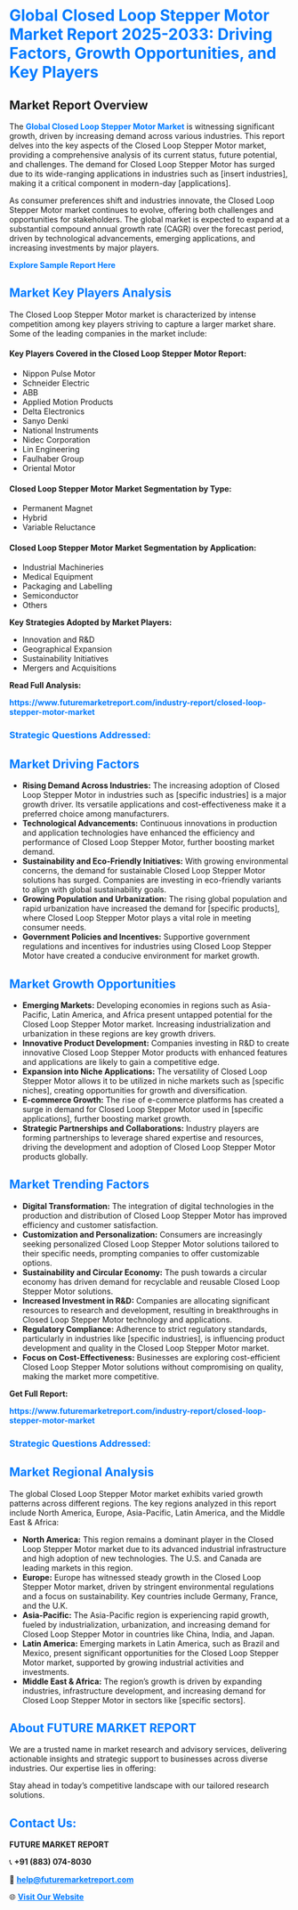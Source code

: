 <h1 style="color: #007BFF;">Global Closed Loop Stepper Motor Market Report 2025-2033: Driving Factors, Growth Opportunities, and Key Players</h1>

<section id="overview">
<h2>Market Report Overview</h2>
<p>The <a href="https://www.futuremarketreport.com/industry-report/closed-loop-stepper-motor-market" style="color: #007BFF; text-decoration: none;"><strong>Global Closed Loop Stepper Motor Market</strong></a> is witnessing significant growth, driven by increasing demand across various industries. This report delves into the key aspects of the Closed Loop Stepper Motor market, providing a comprehensive analysis of its current status, future potential, and challenges. The demand for Closed Loop Stepper Motor has surged due to its wide-ranging applications in industries such as [insert industries], making it a critical component in modern-day [applications].</p>
<p>As consumer preferences shift and industries innovate, the Closed Loop Stepper Motor market continues to evolve, offering both challenges and opportunities for stakeholders. The global market is expected to expand at a substantial compound annual growth rate (CAGR) over the forecast period, driven by technological advancements, emerging applications, and increasing investments by major players.</p>
</section>

<section id="overview">
<p><a href="https://www.futuremarketreport.com/request-sample/reportId=60184" style="color: #007BFF; text-decoration: none;"><strong>Explore Sample Report Here</strong></a></p>
</section>

<section id="key-players">
<h2 style="color: #007BFF;">Market Key Players Analysis</h2>
<p>The Closed Loop Stepper Motor market is characterized by intense competition among key players striving to capture a larger market share. Some of the leading companies in the market include:</p>
<h4>Key Players Covered in the Closed Loop Stepper Motor Report:</h4>
<ul><li>Nippon Pulse Motor</li><li>Schneider Electric</li><li>ABB</li><li>Applied Motion Products</li><li>Delta Electronics</li><li>Sanyo Denki</li><li>National Instruments</li><li>Nidec Corporation</li><li>Lin Engineering</li><li>Faulhaber Group</li><li>Oriental Motor</li></ul>
<h4>Closed Loop Stepper Motor Market Segmentation by Type:</h4>
<ul><li>Permanent Magnet</li><li>Hybrid</li><li>Variable Reluctance</li></ul>

<h4>Closed Loop Stepper Motor Market Segmentation by Application:</h4>
<ul><li>Industrial Machineries</li><li>Medical Equipment</li><li>Packaging and Labelling</li><li>Semiconductor</li><li>Others</li></ul>
<p><strong>Key Strategies Adopted by Market Players:</strong></p>
<ul>
<li>Innovation and R&D</li>
<li>Geographical Expansion</li>
<li>Sustainability Initiatives</li>
<li>Mergers and Acquisitions</li>
</ul>
</section>

<section>
<p><strong>Read Full Analysis: </strong></p><a href="https://www.futuremarketreport.com/industry-report/closed-loop-stepper-motor-market" style="color: #007BFF; text-decoration: none;"><strong>https://www.futuremarketreport.com/industry-report/closed-loop-stepper-motor-market</strong></a>
<h3 style="color: #007BFF;">Strategic Questions Addressed:</h3>
</section>

<section id="driving-factors">
<h2 style="color: #007BFF;">Market Driving Factors</h2>
<ul>
<li><strong>Rising Demand Across Industries:</strong> The increasing adoption of Closed Loop Stepper Motor in industries such as [specific industries] is a major growth driver. Its versatile applications and cost-effectiveness make it a preferred choice among manufacturers.</li>
<li><strong>Technological Advancements:</strong> Continuous innovations in production and application technologies have enhanced the efficiency and performance of Closed Loop Stepper Motor, further boosting market demand.</li>
<li><strong>Sustainability and Eco-Friendly Initiatives:</strong> With growing environmental concerns, the demand for sustainable Closed Loop Stepper Motor solutions has surged. Companies are investing in eco-friendly variants to align with global sustainability goals.</li>
<li><strong>Growing Population and Urbanization:</strong> The rising global population and rapid urbanization have increased the demand for [specific products], where Closed Loop Stepper Motor plays a vital role in meeting consumer needs.</li>
<li><strong>Government Policies and Incentives:</strong> Supportive government regulations and incentives for industries using Closed Loop Stepper Motor have created a conducive environment for market growth.</li>
</ul>
</section>

<section id="growth-opportunities">
<h2 style="color: #007BFF;">Market Growth Opportunities</h2>
<ul>
<li><strong>Emerging Markets:</strong> Developing economies in regions such as Asia-Pacific, Latin America, and Africa present untapped potential for the Closed Loop Stepper Motor market. Increasing industrialization and urbanization in these regions are key growth drivers.</li>
<li><strong>Innovative Product Development:</strong> Companies investing in R&D to create innovative Closed Loop Stepper Motor products with enhanced features and applications are likely to gain a competitive edge.</li>
<li><strong>Expansion into Niche Applications:</strong> The versatility of Closed Loop Stepper Motor allows it to be utilized in niche markets such as [specific niches], creating opportunities for growth and diversification.</li>
<li><strong>E-commerce Growth:</strong> The rise of e-commerce platforms has created a surge in demand for Closed Loop Stepper Motor used in [specific applications], further boosting market growth.</li>
<li><strong>Strategic Partnerships and Collaborations:</strong> Industry players are forming partnerships to leverage shared expertise and resources, driving the development and adoption of Closed Loop Stepper Motor products globally.</li>
</ul>
</section>

<section id="trending-factors">
<h2 style="color: #007BFF;">Market Trending Factors</h2>
<ul>
<li><strong>Digital Transformation:</strong> The integration of digital technologies in the production and distribution of Closed Loop Stepper Motor has improved efficiency and customer satisfaction.</li>
<li><strong>Customization and Personalization:</strong> Consumers are increasingly seeking personalized Closed Loop Stepper Motor solutions tailored to their specific needs, prompting companies to offer customizable options.</li>
<li><strong>Sustainability and Circular Economy:</strong> The push towards a circular economy has driven demand for recyclable and reusable Closed Loop Stepper Motor solutions.</li>
<li><strong>Increased Investment in R&D:</strong> Companies are allocating significant resources to research and development, resulting in breakthroughs in Closed Loop Stepper Motor technology and applications.</li>
<li><strong>Regulatory Compliance:</strong> Adherence to strict regulatory standards, particularly in industries like [specific industries], is influencing product development and quality in the Closed Loop Stepper Motor market.</li>
<li><strong>Focus on Cost-Effectiveness:</strong> Businesses are exploring cost-efficient Closed Loop Stepper Motor solutions without compromising on quality, making the market more competitive.</li>
</ul>
</section>

<section>
<p><strong>Get Full Report: </strong></p><a href="https://www.futuremarketreport.com/industry-report/closed-loop-stepper-motor-market" style="color: #007BFF; text-decoration: none;"><strong>https://www.futuremarketreport.com/industry-report/closed-loop-stepper-motor-market</strong></a>
<h3 style="color: #007BFF;">Strategic Questions Addressed:</h3>
</section>


<section id="regional-analysis">
<h2 style="color: #007BFF;">Market Regional Analysis</h2>
<p>The global Closed Loop Stepper Motor market exhibits varied growth patterns across different regions. The key regions analyzed in this report include North America, Europe, Asia-Pacific, Latin America, and the Middle East & Africa:</p>
<ul>
<li><strong>North America:</strong> This region remains a dominant player in the Closed Loop Stepper Motor market due to its advanced industrial infrastructure and high adoption of new technologies. The U.S. and Canada are leading markets in this region.</li>
<li><strong>Europe:</strong> Europe has witnessed steady growth in the Closed Loop Stepper Motor market, driven by stringent environmental regulations and a focus on sustainability. Key countries include Germany, France, and the U.K.</li>
<li><strong>Asia-Pacific:</strong> The Asia-Pacific region is experiencing rapid growth, fueled by industrialization, urbanization, and increasing demand for Closed Loop Stepper Motor in countries like China, India, and Japan.</li>
<li><strong>Latin America:</strong> Emerging markets in Latin America, such as Brazil and Mexico, present significant opportunities for the Closed Loop Stepper Motor market, supported by growing industrial activities and investments.</li>
<li><strong>Middle East & Africa:</strong> The region’s growth is driven by expanding industries, infrastructure development, and increasing demand for Closed Loop Stepper Motor in sectors like [specific sectors].</li>
</ul>
</section>

<footer>
<h2 style="color: #007BFF;">About FUTURE MARKET REPORT</h2>
<p>We are a trusted name in market research and advisory services, delivering actionable insights and strategic support to businesses across diverse industries. Our expertise lies in offering:</p>

<p>Stay ahead in today’s competitive landscape with our tailored research solutions.</p>

<h2 style="color: #007BFF;">Contact Us:</h2>
<p><strong>FUTURE MARKET REPORT</strong></p>
<p>📞 <strong>+91 (883) 074-8030</strong></p>
<p>📧 <strong><a href="mailto:help@futuremarketreport.com" style="color: #007BFF;">help@futuremarketreport.com</a></strong></p>
<p>🌐 <strong><a href="https://www.futuremarketreport.com/" style="color: #007BFF;">Visit Our Website</a></strong></p>
</footer>